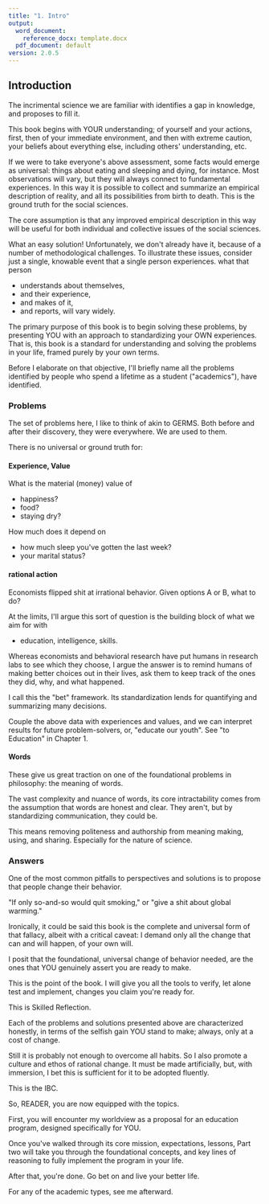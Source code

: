 ```yaml
---
title: "1. Intro"
output:
  word_document:
    reference_docx: template.docx
  pdf_document: default
version: 2.0.5
---
```


## Introduction
The incrimental science
we are familiar with
identifies a gap in knowledge, 
and proposes to fill it.

This book 
begins with YOUR understanding;
of yourself and your actions, first,
then of your immediate environment,
and then with extreme caution,
your beliefs about everything else,
including others' understanding, etc.

If we were to take everyone's above assessment,
some facts would emerge as universal:
things about eating and sleeping and dying,
for instance.
Most observations will vary,
but they will always connect to fundamental experiences.
In this way it is possible to collect and summarize
an empirical description of reality,
and all its possibilities from birth to death.
This is the ground truth for the social sciences.

The core assumption is that
any improved empirical description in this way
will be useful for
both individual and collective issues
of the social sciences.

What an easy solution!
Unfortunately,
we don't already have it,
because of a number of methodological challenges.
To illustrate these issues, 
consider just a single, knowable event
that a single person experiences.
what that person
- understands about themselves,
- and their experience,
- and makes of it,
- and reports,
will vary widely.

The primary purpose of this book
is to begin solving these problems,
by presenting YOU
with an approach to standardizing
your OWN experiences.
That is,
this book is a standard
for understanding and solving 
the problems in your life,
framed purely by your own terms.

Before I elaborate on that objective,
I'll briefly name all the problems identified by
people who spend a lifetime
as a student ("academics"),
have identified.

### Problems
The set of problems here,
I like to think of akin to GERMS.
Both before and after their discovery,
they were everywhere.
We are used to them.

There is no universal or ground truth for:  

#### Experience, Value   
What is the material (money) value of
- happiness?
- food?
- staying dry?

How much does it depend on
- how much sleep you've gotten the last week?
- your marital status?

#### rational action  
Economists flipped shit at irrational behavior.
Given options A or B, what to do?

At the limits, I'll argue this sort of question is
the building block of what we aim for with
- education, intelligence, skills.

Whereas economists and behavioral research
have put humans in research labs 
to see which they choose,
I argue the answer is 
to remind humans of making better choices 
out in their lives,
ask them to keep track of the ones they did,
why, and what happened.

I call this the "bet" framework. Its standardization lends for quantifying and summarizing many decisions.

Couple the above data with experiences and values, and we can interpret results for future problem-solvers, or, "educate our youth".
See "to Education" in Chapter 1.

#### Words  
These give us great traction on 
one of the foundational problems in philosophy: 
the meaning of words.

The vast complexity and nuance of words,
its core intractability
comes from the assumption that
words are honest and clear.
They aren't, but by standardizing
communication, they could be.

This means removing politeness and authorship
from meaning making, using, and sharing.
Especially for the nature of science.

### Answers  
One of the most common pitfalls
to perspectives and solutions 
is to propose that
people change their behavior.

"If only so-and-so
would quit smoking,"
or "give a shit about global warming."

Ironically, it could be said
this book is the complete and universal
form of that fallacy,
albeit with a critical caveat:
I demand only all the change
that can and will happen,
of your own will.

I posit that the foundational,
universal change of behavior needed,
are the ones that YOU genuinely
assert you are ready to make.

This is the point of the book.
I will give you all the tools
to verify, let alone test and implement,
changes you claim you're ready for.

This is Skilled Reflection.

Each of the problems and solutions
presented above are
characterized honestly,
in terms of the selfish gain
YOU stand to make;
always, only at
a cost of change.

Still it is probably not enough
to overcome all habits.
So I also promote 
a culture and ethos of rational change.
It must be made artificially,
but, with immersion,
I bet this is sufficient
for it to be adopted fluently.

This is the IBC.

So, READER,
you are now equipped with the topics.

First, you will encounter
my worldview as a proposal
for an education program,
designed specifically for YOU.

Once you've walked through
its core mission, expectations, lessons,
Part two will take you
through the foundational concepts,
and key lines of reasoning
to fully implement the program
in your life.

After that, you're done.
Go bet on and 
live your better life.

For any of the academic types,
see me afterward.

